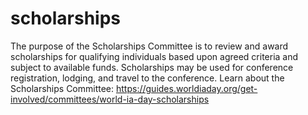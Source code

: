 # scholarships
The purpose of the Scholarships Committee is to review and award scholarships for qualifying individuals based upon agreed criteria and subject to available funds.   Scholarships may be used for conference registration, lodging, and travel to the conference.   Learn about the Scholarships Committee: https://guides.worldiaday.org/get-involved/committees/world-ia-day-scholarships

